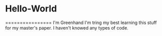 # Hello-World
================
I'm Greenhand
I'm tring my best learning this stuff for my master's paper.
I haven't knowed any types of code.
